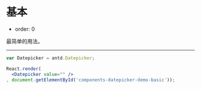 # 基本

- order: 0

最简单的用法。

---

````jsx
var Datepicker = antd.Datepicker;

React.render(
  <Datepicker value="" />
, document.getElementById('components-datepicker-demo-basic'));
````
